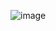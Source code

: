 ![image](https://github.com/Sanaahsan/HTML-CSS-PROJECT/assets/110116113/81682ea8-577e-44bf-b300-dc081b27ae64)
